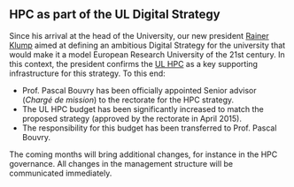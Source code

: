 ## HPC as part of the UL Digital Strategy

Since his arrival at the head of the University, our new president [Rainer Klump](http://www.wort.lu/en/luxembourg/interview-with-rainer-klump-moving-the-university-of-luxembourg-forward-55192b3a0c88b46a8ce5675d) aimed at defining an ambitious Digital Strategy for the university that would make it a model European Research University of the 21st century.
In this context, the president confirms the [UL HPC](http://hpc.uni.lu) as a key supporting infrastructure for this strategy. To this end: 

* Prof. Pascal Bouvry has been officially appointed Senior advisor (_Chargé de mission_) to the rectorate for the HPC strategy.
* The UL HPC budget has been significantly increased to match the proposed strategy (approved by the rectorate in April 2015).
* The responsibility for this budget has been transferred to Prof. Pascal Bouvry.

The coming months will bring additional changes, for instance in the HPC governance. All changes in the management structure will be communicated immediately.

